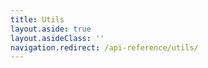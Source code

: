 ```yaml
---
title: Utils
layout.aside: true
layout.asideClass: ''
navigation.redirect: /api-reference/utils/
---
```

